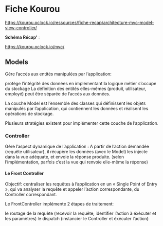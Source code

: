 # Fiche Kourou

https://kourou.oclock.io/ressources/fiche-recap/architecture-mvc-model-view-controller/

__Schéma Récap'__ :

https://kourou.oclock.io/mvc/

## Models

Gère l’accès aux entités manipulées par l’application:

protège l’intégrité des données en implémentant la logique métier
s’occupe du stockage
La définition des entités elles-mêmes (produit, utilisateur, employé) peut être séparée de l’accès aux données.

La couche Model est l’ensemble des classes qui définissent les objets manipulés par l’application, qui contiennent les données et réalisent les opérations de stockage.

Plusieurs stratégies existent pour implémenter cette couche de l’application.

### Controller

Gère l’aspect dynamique de l’application :
A partir de l’action demandée (requête utilisateur), il récupère les données (avec le Model) les injecte dans la vue adéquate, et envoie la réponse produite.
(selon l’implémentation, parfois c’est la vue qui renvoie elle-même la réponse)

#### Le Front Controller

Objectif: centraliser les requêtes à l’application en un « Single Point of Entry », qui va analyser la requête et appeler l’action correspondante, du Controller correspondant.

Le FrontController implémente 2 étapes de traitement:

le routage de la requête (recevoir la requête, identifier l’action à éxécuter et les paramètres)
le dispatch (instancier le Controller et éxécuter l’action)
